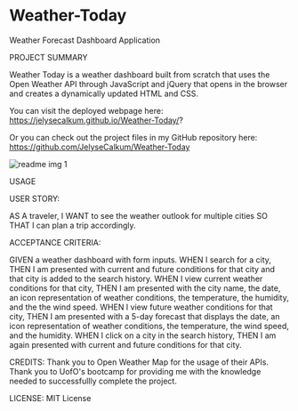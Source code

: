 # Weather-Today
Weather Forecast Dashboard Application

PROJECT SUMMARY

Weather Today is a weather dashboard built from scratch that uses the Open Weather API through JavaScript and jQuery that opens in the browser and creates a dynamically updated HTML and CSS.

You can visit the deployed webpage here: https://jelysecalkum.github.io/Weather-Today/?

Or you can check out the project files in my GitHub repository here: https://github.com/JelyseCalkum/Weather-Today

![readme img 1](https://user-images.githubusercontent.com/115381607/204702421-5358da61-92f7-42f9-b4d9-e7bc85af9dc0.png)

USAGE

USER STORY:

AS A traveler, I WANT to see the weather outlook for multiple cities SO THAT I can plan a trip accordingly.

ACCEPTANCE CRITERIA:

GIVEN a weather dashboard with form inputs.
WHEN I search for a city, THEN I am presented with current and future conditions for that city and that city is added to the search history.
WHEN I view current weather conditions for that city, THEN I am presented with the city name, the date, an icon representation of weather conditions, the temperature, the humidity, and the the wind speed.
WHEN I view future weather conditions for that city, THEN I am presented with a 5-day forecast that displays the date, an icon representation of weather conditions, the temperature, the wind speed, and the humidity.
WHEN I click on a city in the search history, THEN I am again presented with current and future conditions for that city.

CREDITS: Thank you to Open Weather Map for the usage of their APIs. Thank you to UofO's bootcamp for providing me with the knowledge needed to successfullly complete the project.

LICENSE: MIT License
